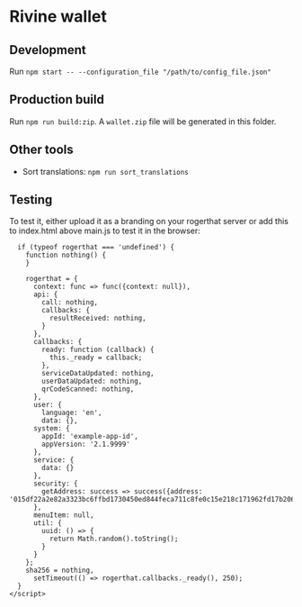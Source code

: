 # Rivine wallet

## Development

Run `npm start -- --configuration_file "/path/to/config_file.json"`

## Production build

Run `npm run build:zip`. A `wallet.zip` file will be generated in this folder.

## Other tools

- Sort translations: `npm run sort_translations`


## Testing

To test it, either upload it as a branding on your rogerthat server or add this to index.html above main.js to test it in the browser:

```html<script>
  if (typeof rogerthat === 'undefined') {
    function nothing() {
    }

    rogerthat = {
      context: func => func({context: null}),
      api: {
        call: nothing,
        callbacks: {
          resultReceived: nothing,
        }
      },
      callbacks: {
        ready: function (callback) {
          this._ready = callback;
        },
        serviceDataUpdated: nothing,
        userDataUpdated: nothing,
        qrCodeScanned: nothing,
      },
      user: {
        language: 'en',
        data: {},
      system: {
        appId: 'example-app-id',
        appVersion: '2.1.9999'
      },
      service: {
        data: {}
      },
      security: {
        getAddress: success => success({address: '015df22a2e82a3323bc6ffbd1730450ed844feca711c8fe0c15e218c171962fd17b206263220ee'})
      },
      menuItem: null,
      util: {
        uuid: () => {
          return Math.random().toString();
        }
      }
    };
    sha256 = nothing,
      setTimeout(() => rogerthat.callbacks._ready(), 250);
  }
</script>
```
